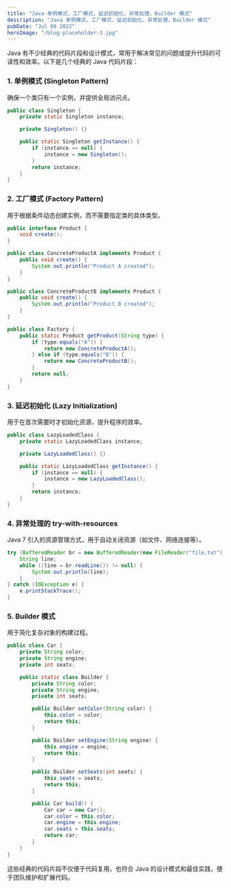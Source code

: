 ```yaml
---
title: "Java 单例模式，工厂模式，延迟初始化，异常处理，Builder 模式"
description: "Java 单例模式，工厂模式，延迟初始化，异常处理，Builder 模式"
pubDate: "Jul 08 2022"
heroImage: "/blog-placeholder-3.jpg"
---
```


Java 有不少经典的代码片段和设计模式，常用于解决常见的问题或提升代码的可读性和效率。以下是几个经典的 Java 代码片段：

### 1. 单例模式 (Singleton Pattern)

确保一个类只有一个实例，并提供全局访问点。

```java
public class Singleton {
    private static Singleton instance;

    private Singleton() {}

    public static Singleton getInstance() {
        if (instance == null) {
            instance = new Singleton();
        }
        return instance;
    }
}
```

### 2. 工厂模式 (Factory Pattern)

用于根据条件动态创建实例，而不需要指定类的具体类型。

```java
public interface Product {
    void create();
}

public class ConcreteProductA implements Product {
    public void create() {
        System.out.println("Product A created");
    }
}

public class ConcreteProductB implements Product {
    public void create() {
        System.out.println("Product B created");
    }
}

public class Factory {
    public static Product getProduct(String type) {
        if (type.equals("A")) {
            return new ConcreteProductA();
        } else if (type.equals("B")) {
            return new ConcreteProductB();
        }
        return null;
    }
}
```

### 3. 延迟初始化 (Lazy Initialization)

用于在首次需要时才初始化资源，提升程序的效率。

```java
public class LazyLoadedClass {
    private static LazyLoadedClass instance;

    private LazyLoadedClass() {}

    public static LazyLoadedClass getInstance() {
        if (instance == null) {
            instance = new LazyLoadedClass();
        }
        return instance;
    }
}
```

### 4. 异常处理的 try-with-resources

Java 7 引入的资源管理方式，用于自动关闭资源（如文件、网络连接等）。

```java
try (BufferedReader br = new BufferedReader(new FileReader("file.txt"))) {
    String line;
    while ((line = br.readLine()) != null) {
        System.out.println(line);
    }
} catch (IOException e) {
    e.printStackTrace();
}
```

### 5. Builder 模式

用于简化复杂对象的构建过程。

```java
public class Car {
    private String color;
    private String engine;
    private int seats;

    public static class Builder {
        private String color;
        private String engine;
        private int seats;

        public Builder setColor(String color) {
            this.color = color;
            return this;
        }

        public Builder setEngine(String engine) {
            this.engine = engine;
            return this;
        }

        public Builder setSeats(int seats) {
            this.seats = seats;
            return this;
        }

        public Car build() {
            Car car = new Car();
            car.color = this.color;
            car.engine = this.engine;
            car.seats = this.seats;
            return car;
        }
    }
}
```

这些经典的代码片段不仅便于代码复用，也符合 Java 的设计模式和最佳实践，便于团队维护和扩展代码。